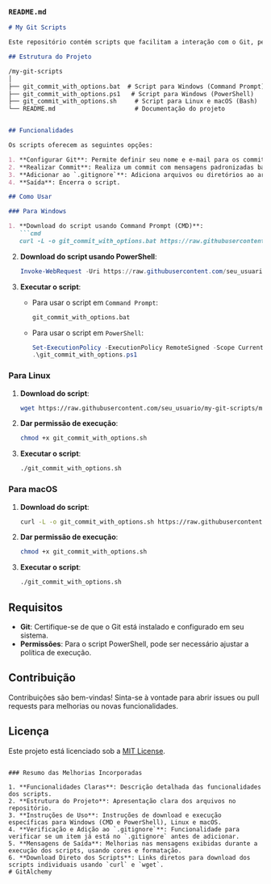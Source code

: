 ### `README.md`

```markdown
# My Git Scripts

Este repositório contém scripts que facilitam a interação com o Git, permitindo configurações rápidas, commits padronizados e a adição de arquivos ao `.gitignore`. Os scripts estão disponíveis para diferentes ambientes: Windows, Linux e macOS.

## Estrutura do Projeto

/my-git-scripts
│
├── git_commit_with_options.bat  # Script para Windows (Command Prompt)
├── git_commit_with_options.ps1   # Script para Windows (PowerShell)
├── git_commit_with_options.sh     # Script para Linux e macOS (Bash)
└── README.md                      # Documentação do projeto


## Funcionalidades

Os scripts oferecem as seguintes opções:

1. **Configurar Git**: Permite definir seu nome e e-mail para os commits.
2. **Realizar Commit**: Realiza um commit com mensagens padronizadas baseadas em tipos de commit (feat, fix, docs, etc.).
3. **Adicionar ao `.gitignore`**: Adiciona arquivos ou diretórios ao arquivo `.gitignore`, evitando que sejam enviados para o repositório, incluindo os próprios scripts.
4. **Saída**: Encerra o script.

## Como Usar

### Para Windows

1. **Download do script usando Command Prompt (CMD)**:
   ```cmd
   curl -L -o git_commit_with_options.bat https://raw.githubusercontent.com/seu_usuario/my-git-scripts/main/git_commit_with_options.bat
   ```

2. **Download do script usando PowerShell**:
   ```powershell
   Invoke-WebRequest -Uri https://raw.githubusercontent.com/seu_usuario/my-git-scripts/main/git_commit_with_options.ps1 -OutFile git_commit_with_options.ps1
   ```

3. **Executar o script**:
   - Para usar o script em `Command Prompt`:
     ```cmd
     git_commit_with_options.bat
     ```
   - Para usar o script em `PowerShell`:
     ```powershell
     Set-ExecutionPolicy -ExecutionPolicy RemoteSigned -Scope CurrentUser
     .\git_commit_with_options.ps1
     ```

### Para Linux

1. **Download do script**:
   ```bash
   wget https://raw.githubusercontent.com/seu_usuario/my-git-scripts/main/git_commit_with_options.sh
   ```

2. **Dar permissão de execução**:
   ```bash
   chmod +x git_commit_with_options.sh
   ```

3. **Executar o script**:
   ```bash
   ./git_commit_with_options.sh
   ```

### Para macOS

1. **Download do script**:
   ```bash
   curl -L -o git_commit_with_options.sh https://raw.githubusercontent.com/seu_usuario/my-git-scripts/main/git_commit_with_options.sh
   ```

2. **Dar permissão de execução**:
   ```bash
   chmod +x git_commit_with_options.sh
   ```

3. **Executar o script**:
   ```bash
   ./git_commit_with_options.sh
   ```

## Requisitos

- **Git**: Certifique-se de que o Git está instalado e configurado em seu sistema.
- **Permissões**: Para o script PowerShell, pode ser necessário ajustar a política de execução.

## Contribuição

Contribuições são bem-vindas! Sinta-se à vontade para abrir issues ou pull requests para melhorias ou novas funcionalidades.

## Licença

Este projeto está licenciado sob a [MIT License](LICENSE).
```

### Resumo das Melhorias Incorporadas

1. **Funcionalidades Claras**: Descrição detalhada das funcionalidades dos scripts.
2. **Estrutura do Projeto**: Apresentação clara dos arquivos no repositório.
3. **Instruções de Uso**: Instruções de download e execução específicas para Windows (CMD e PowerShell), Linux e macOS.
4. **Verificação e Adição ao `.gitignore`**: Funcionalidade para verificar se um item já está no `.gitignore` antes de adicionar.
5. **Mensagens de Saída**: Melhorias nas mensagens exibidas durante a execução dos scripts, usando cores e formatação.
6. **Download Direto dos Scripts**: Links diretos para download dos scripts individuais usando `curl` e `wget`.
# GitAlchemy
